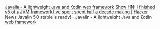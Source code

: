 
[Javalin - A lightweight Java and Kotlin web framework](https://javalin.io/)
[Show HN: I finished v5 of a JVM framework I've spent spent half a decade making | Hacker News](https://news.ycombinator.com/item?id=33068017)
[Javalin 5.0 stable is ready! - Javalin - A lightweight Java and Kotlin web framework](https://javalin.io/news/javalin-5.0.0-stable.html)
